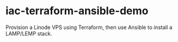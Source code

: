 # iac-terraform-ansible-demo
Provision a Linode VPS using Terraform, then use Ansible to install a LAMP/LEMP stack.
